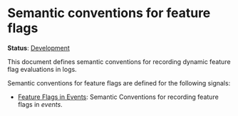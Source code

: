 <!--- Hugo front matter used to generate the website version of this page:
linkTitle: Feature flags
--->

# Semantic conventions for feature flags

**Status**: [Development][DocumentStatus]

This document defines semantic conventions for recording dynamic feature flag
evaluations in logs.

Semantic conventions for feature flags are defined for the following signals:

* [Feature Flags in Events](feature-flags-events.md): Semantic Conventions for recording feature flags in *events*.

[DocumentStatus]: https://opentelemetry.io/docs/specs/otel/document-status
